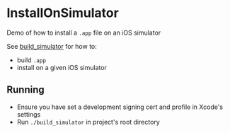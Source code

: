 # InstallOnSimulator

Demo of how to install a `.app` file on an iOS simulator

See [build_simulator](./build_simulator) for how to:
- build `.app`
- install on a given iOS simulator

## Running
- Ensure you have set a development signing cert and profile in Xcode's settings
- Run `./build_simulator` in project's root directory
